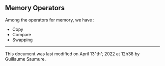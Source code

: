 ## Memory Operators ##

Among the operators for memory, we have :

- Copy
- Compare
- Swapping

---

This document was last modified on April 13^th^, 2022 at 12h38 by Guillaume Saumure.














